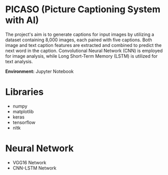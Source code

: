 # PICASO (Picture Captioning System with AI)

The project's aim is to generate captions for input images by utilizing a dataset containing 8,000 images, each paired with five captions. Both image and text caption features are extracted and combined to predict the next word in the caption. Convolutional Neural Network (CNN) is employed for image analysis, while Long Short-Term Memory (LSTM) is utilized for text analysis.

**Environment:** Jupyter Notebook

# Libraries

- numpy
- matplotlib
- keras
- tensorflow
- nltk

# Neural Network

- VGG16 Network
- CNN-LSTM Network
